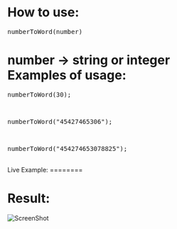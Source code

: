 How to use:
========
<pre>numberToWord(number)</pre>
<b>number</b> -> string or integer
Examples of usage:
========
<pre>numberToWord(30);</pre>
<br>
<pre>numberToWord("45427465306");</pre>
<br>
<pre>numberToWord("454274653078825");</pre>
<br>
Live Example:
========

Result:
========
![ScreenShot](https://raw.githubusercontent.com/natchkebiailia/)
